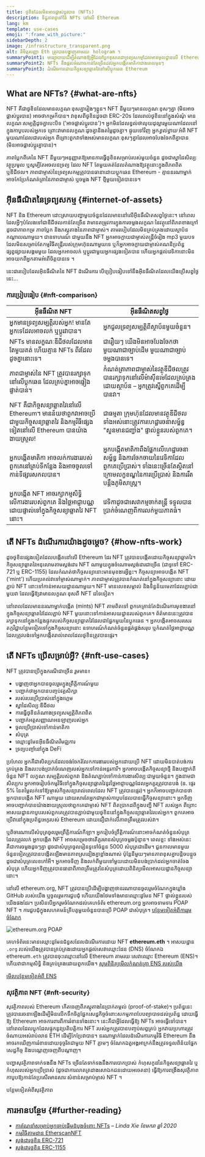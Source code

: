 ```yaml
---
title: ថូខិនដែលមិនអាចផ្លាស់ប្តូរបាន (NFTs)
description: ទិដ្ឋភាពទូទៅនៃ NFTs នៅលើ Ethereum
lang: km
template: use-cases
emoji: ":frame_with_picture:"
sidebarDepth: 2
image: /infrastructure_transparent.png
alt: និមិត្តសញ្ញា Eth ត្រូវបានបង្ហាញតាមរយៈ hologram ។
summaryPoint1: មធ្យោបាយដើម្បីតំណាងឱ្យអ្វីដែលប្លែកខុសគេជាទ្រព្យសកម្មដែលមានមូលដ្ឋានលើ Ethereum
summaryPoint2: NFTs នឹងផ្តល់អំណាចកាន់តែច្រើនដល់អ្នកបង្កើតមាតិកាជាងពេលមុនៗ
summaryPoint3: ដំណើរការដោយកិច្ចសន្យាឆ្លាតវៃនៅលើប្លុកឆេន Ethereum
---
```


## What are NFTs? \{#what-are-nfts}

NFT គឺជាថូខិនដែលមានលក្ខណៈខុសគ្នារៀងៗខ្លួន។ NFT នីមួយៗមានលក្ខណៈខុសៗគ្នា (មិនអាចផ្លាស់ប្តូរបាន) អាចថាកម្រក៏បាន។ វាខុសពីថូខិនដូចជា ERC-20s ដែលរាល់ថូខិននៅក្នុងសំណុំ មានលក្ខណៈសម្បត្តិដូចគ្នាបេះបិទ ('អាចផ្លាស់ប្តូរបាន')។ អ្នក​មិនដែល​ខ្វល់​ថា​លុយ​ដុល្លារមួយណា​ដែល​​នៅ​ក្នុង​កាបូប​របស់​អ្នក​ទេ ព្រោះ​វា​មានលក្ខណៈដូចគ្នា​ និង​តម្លៃ​ដូចគ្នា។ ផ្ទុយទៅវិញ អ្នក*ខ្វល់ខ្វាយ* អំពី NFT មួយណាដែលជារបស់អ្នក ពីព្រោះពួកវាទាំងអស់មានលក្ខណៈខុសៗគ្នាដែលអាចបែងចែកពីគ្នាបាន (មិនអាចផ្លាស់ប្តូរគ្នាបាន)។

ភាពប្លែកពីគេនៃ NFT នីមួយៗអនុញ្ញាតឱ្យមានការធ្វើថូខិនសម្រាប់របស់មួយចំនួន ដូចជាស្នាដៃសិល្បៈ វត្ថុប្រមូល ឬសូម្បីតែអចលនទ្រព្យ ដែល NFT តែមួយគត់ដែលតំណាងឱ្យវត្ថុនោះក្នុងពិភពពិត ឬឌីជីថល។ ភាពជាម្ចាស់នៃទ្រព្យសកម្មត្រូវបានធានាដោយប្លុកឆេន Ethereum - គ្មាននរណាម្នាក់អាចកែប្រែកំណត់ត្រានៃភាពជាម្ចាស់ ឬចម្លង NFT ថ្មីមួយទៀតបានទេ។

<YouTube id="Xdkkux6OxfM" />

## អ៊ីនធឺណិតនៃទ្រព្យសកម្ម \{#internet-of-assets}

NFT និង Ethereum ដោះស្រាយបញ្ហាមួយចំនួនដែលមាននៅលើអ៊ីនធឺណិតសព្វថ្ងៃនេះ។ នៅពេលដែលអ្វីៗបំលែងទៅជាឌីជីថលកាន់តែច្រើន វាមានតម្រូវការក្នុងការចម្លងលក្ខណៈនៃវត្ថុនៅពិភពខាងក្រៅ ដូចជាភាពកម្រ ភាពប្លែក និងភស្តុតាងនៃភាពជាម្ចាស់។ តាមរបៀបដែលមិនគ្រប់គ្រងដោយស្ថាប័នកណ្តាលណាមួយ។ ជាឧទាហរណ៍ ជាមួយនឹង NFT អ្នកអាចក្លាយជាម្ចាស់តន្ត្រីចំរៀង mp3 មួយបទ ដែលមិនសម្រាប់តែកម្មវិធីតន្ត្រីរបស់ក្រុមហ៊ុនណាមួយទេ ឬក៏អ្នកអាចក្លាយជាម្ចាស់គណនីប្រព័ន្ធផ្សព្វផ្សាយសង្គមមួយ ដែលអ្នកអាចលក់ ឬប្តូរជាមួយអ្នកផ្សេងទៀតបាន ហើយអ្នកផ្តល់វេទិកានោះមិនអាចយកពីអ្នកតាមអំពើចិត្តបានទេ ។

នេះជារបៀបដែលអ៊ិនធឺណិតនៃ NFT ដំណើរការ បើប្រៀបធៀបទៅនឹងអ៊ីនធឺណិតដែលយើងប្រើសព្វថ្ងៃនេះ...

### ការប្រៀបធៀប \{#nft-comparison}

| អ៊ីនធឺណិត NFT                                                                                                                        | អ៊ីនធឺណិតសព្វថ្ងៃ                                                                                                                                                  |
| ------------------------------------------------------------------------------------------------------------------------------------ | ------------------------------------------------------------------------------------------------------------------------------------------------------------------ |
| អ្នកមានទ្រព្យសម្បត្តិរបស់អ្នក! មានតែអ្នកទេដែលអាចលក់ ឬប្តូរវាបាន។                                                                     | អ្នកជួលទ្រព្យសម្បត្តិពីស្ថាប័នមួយចំនួន។                                                                                                                            |
| NFTs មានលក្ខណៈឌីជីថលដែលមានតែមួយគត់ ហើយគ្មាន NFTs ពីរដែលដូចគ្នានោះទេ។                                                                 | ជារឿយៗ យើងមិនអាចបែងចែកថា មួយណាជាច្បាប់ដើម មួយណាជាច្បាប់ចម្លងបានទេ។                                                                                                 |
| ភាពជាម្ចាស់នៃ NFT ត្រូវបានរក្សាទុកនៅលើប្លុកឆេន ដែលគ្រប់គ្នាអាចផ្ទៀងផ្ទាត់បាន។                                                        | កំណត់ត្រាភាពជាម្ចាស់នៃវត្ថុឌីជីថលត្រូវបានរក្សាទុកនៅលើម៉ាស៊ីនមេដែលគ្រប់គ្រងដោយស្ថាប័ន – អ្នកត្រូវស្នើពួកគេដើម្បីបានវា។                                              |
| NFT គឺជាកិច្ចសន្យាឆ្លាតវៃនៅលើ Ethereum។ មានន័យថាពួកវាអាចប្រើជាមួយកិច្ចសន្យាឆ្លាតវៃ និងកម្មវិធីផ្សេងទៀតនៅលើ Ethereum បានយ៉ាងងាយស្រួល! | ជាធម្មតា ក្រុមហ៊ុនដែលមានវត្ថុឌីជីថលទាំងអស់នោះត្រូវការហេដ្ឋារចនាសម្ព័ន្ធ "សួនមានជញ្ជាំង" ផ្ទាល់ខ្លួនរបស់ពួកគេ។                                                      |
| អ្នកបង្កើតមាតិកា អាចលក់ការងាររបស់ពួកគេនៅគ្រប់ទីកន្លែង និងអាចចូលទៅកាន់ទីផ្សារសកលបាន។                                                  | អ្នកបង្កើតមាតិកាពឹងផ្អែកលើហេដ្ឋារចនាសម្ព័ន្ធ និងការចែកចាយនៃវេទិកាដែលពួកគេប្រើប្រាស់។ ទាំងនេះច្រើនតែស្ថិតនៅក្រោមលក្ខខណ្ឌនៃការប្រើប្រាស់ និងការរឹតបន្តឹងភូមិសាស្ត្រ។ |
| អ្នកបង្កើត NFT អាចរក្សាកម្មសិទ្ធិលើការងាររបស់ពួកគេ និងថ្លៃអាជ្ញាបណ្ណដោយផ្ទាល់ទៅក្នុងកិច្ចសន្យាឆ្លាតវៃ NFT នោះ។                       | វេទិកាដូចជាសេវាកម្មចាក់តន្ត្រី ទទួលបានប្រាក់ចំណេញពីការលក់មួយភាគធំ។                                                                                                 |

## តើ NFTs ដំណើរការយ៉ាងដូចម្តេច? \{#how-nfts-work}

ដូចថូខិនផ្សេងទៀតដែលបង្កើតនៅលើ Ethereum ដែរ NFT ត្រូវបានបង្កើតដោយកិច្ចសន្យាឆ្លាតវៃ។ កិច្ចសន្យាឆ្លាតវៃអនុលោមតាមស្តង់ដារ NFT ណាមួយក្នុងចំណោមស្តង់ដារជាច្រើន (ជាទូទៅ ERC-721 ឬ ERC-1155) ដែលកំណត់ថាកិច្ចសន្យានោះមានមុខងារអ្វីខ្លះ។ កិច្ចសន្យាអាចបង្កើត NFT ('mint') ហើយប្រគល់វាទៅម្ចាស់ណាម្នាក់។ ភាពជាម្ចាស់ត្រូវបានកំណត់នៅក្នុងកិច្ចសន្យានោះ ដោយភ្ជាប់ NFT នោះទៅកាន់អាសយដ្ឋានណាមួយ។ NFT មានលេខសម្គាល់ និងទិន្នន័យមេតាដែលភ្ជាប់ជាមួយវា ដែលធ្វើឱ្យវាមានលក្ខណៈខុសពី NFT ដទៃទៀត។

នៅពេលដែលមាននរណាម្នាក់បង្កើត (mints) NFT តាមពិតទៅ ពួកគេគ្រាន់តែដំណើរការមុខងារនៅក្នុងកិច្ចសន្យាឆ្លាតវៃដែលភ្ជាប់ NFT មួយនោះទៅកាន់អាសយដ្ឋានរបស់ពួកគេ។ ព័ត៌មាននេះត្រូវបានរក្សាទុកនៅក្នុងកន្លែងផ្ទុករបស់កិច្ចសន្យាឆ្លាតវៃដែលជាផ្នែកមួយនៃប្លុកឆេន ។ អ្នកបង្កើតអាចសរសេរតក្កវិជ្ជាបន្ថែមទៀតទៅក្នុងកិច្ចសន្យានោះ ឧទាហរណ៍កំណត់ចំនួនផ្គត់ផ្គង់សរុប ឬកំណត់ថ្លៃអាជ្ញាបណ្ណដែលត្រូវបង់ទៅអ្នកបង្កើតរាល់ពេលដែលថូខិនត្រូវបានផ្ទេរ។

## តើ NFTs ប្រើសម្រាប់អ្វី? \{#nft-use-cases}

NFT ត្រូវបានប្រើក្នុងករណីជាច្រើន រួមមាន៖

- បង្ហាញថាអ្នកបានចូលរួមក្នុងព្រឹត្តិការណ៍មួយ
- បញ្ជាក់ថាអ្នកបានបញ្ចប់វគ្គសិក្សា
- របស់របរប្រើប្រាស់នៅក្នុងហ្គេម
- ស្នាដៃសិល្បៈឌីជីថល
- ការធ្វើថូខិនតំណាងទ្រព្យសម្បត្តិពិភពពិត
- បញ្ជាក់អត្តសញ្ញាណអនឡាញរបស់អ្នក
- ចូលប្រើប្រាស់ទៅកាន់មាតិកា
- សំបុត្រ
- ឈ្មោះដូមែនអ៊ីនធឺណិតវិមជ្ឈការ
- ទ្រព្យបញ្ចាំនៅក្នុង DeFi

ប្រហែល អ្នកគឺជាសិល្បករដែលចង់ចែករំលែកការងាររបស់អ្នកដោយប្រើ NFT ដោយមិនបាត់បង់ការគ្រប់គ្រង និងលះបង់ប្រាក់ចំណេញរបស់អ្នកទៅកាន់អន្តរការី។ អ្នកអាចបង្កើតកិច្ចសន្យាថ្មី និងបញ្ជាក់ពីចំនួន NFT លក្ខណៈសម្បត្តិរបស់ពួកវា និងតំណភ្ជាប់ទៅកាន់ការងារសិល្បៈជាមួយចំនួន។ ក្នុងនាមជាសិល្បករ អ្នកអាចរៀបចំកម្មវិធីទៅក្នុងកិច្ចសន្យាឆ្លាតវៃនូវថ្លៃអាជ្ញាបណ្ណដែលអ្នកគួរត្រូវបានបង់ (ឧ. ផ្ទេរ 5% នៃតម្លៃលក់ទៅឱ្យម្ចាស់កិច្ចសន្យារាល់ពេលដែល NFT ត្រូវបានផ្ទេរ)។ អ្នកក៏អាចបញ្ជាក់បានថាអ្នកបានបង្កើត NFT ណាមួយ ដោយសារតែអ្នកជាម្ចាស់កាបូបដែលបានធ្វើកិច្ចសន្យានោះ។ អ្នកទិញអាចបញ្ជាក់បានយ៉ាងងាយស្រួលថាពួកគេជាម្ចាស់ NFT ពិតប្រាកដពីក្នុងបញ្ជី NFT របស់អ្នក ពីព្រោះអាសយដ្ឋានកាបូបរបស់ពួកគេត្រូវបានភ្ជាប់ជាមួយថូខិននៅក្នុងកិច្ចសន្យាឆ្លាតវៃរបស់អ្នក។ ពួកគេអាចប្រើវានៅក្នុងប្រព័ន្ធអេកូរបស់ Ethereum ដោយជឿជាក់លើភាពត្រឹមត្រូវរបស់វា។

ឬពិចារណាលើសំបុត្រចូលរួមព្រឹត្តិការណ៍កីឡា។ អ្នករៀបចំព្រឹត្តិការណ៍នោះអាចកំណត់ចំនួនសំបុត្រដែលត្រូវលក់ អ្នកបង្កើត NFT អាចសម្រេចថាតើគួរមានសំបុត្រចម្លងប៉ុន្មាន។ ពេលខ្លះ ទាំងអស់នេះគឺជាការចម្លងដូចៗគ្នា ដូចជាសំបុត្រចូលរៀនទូទៅចំនួន 5000 សំបុត្រជាដើម។ ជួនកាលមានមួយចំនួនទៀតត្រូវបានបង្កើតឡើងមានភាពស្រដៀងគ្នាខ្លាំងណាស់ ប៉ុន្តែនីមួយៗមានភាពខុសគ្នាបន្តិចបន្តួច ដូចជាសំបុត្រលេខកៅអី។ អ្នកអាចទិញ និងលក់ពីមួយទៅមួយដោយមិនបង់ប្រាក់ដល់អ្នកចាត់ចែងសំបុត្រ ហើយអ្នកទិញត្រូវបានធានាពីភាពត្រឹមត្រូវនៃសំបុត្រដោយពិនិត្យមើលអាសយដ្ឋានកិច្ចសន្យានោះ។

នៅលើ ethereum.org, NFT ត្រូវបានប្រើដើម្បីបង្ហាញថានរណាបានចូលរួមចំណែកក្នុងឃ្លាំង GitHub របស់យើង ឬចូលរួមការជួបជុំ ហើយយើងថែមទាំងមានឈ្មោះដូមែន NFT ផ្ទាល់ខ្លួនរបស់យើងផងដែរ។ ប្រសិនបើអ្នករួមចំណែកដល់គេហទំព័រ ethereum.org អ្នកអាចទាមទារ POAP NFT ។ ការជួបជុំក្នុងសហគមន៍គ្រីបតូមួយចំនួនបានប្រើ POAP ជាសំបុត្រ។ [បន្ថែមទៀតអំពីការរួមចំណែក](/contributing/#poap)

![ethereum.org POAP](./poap.png)

គេហទំព័រនេះមានឈ្មោះដូមែនជំនួសដែលដំណើរការដោយ NFT **ethereum.eth** ។ អាសយដ្ឋាន `.org` របស់យើងត្រូវបានគ្រប់គ្រងដោយអ្នកផ្តល់សេវាឈ្មោះដែន (DNS) ចំណែកឯ ethereum`.eth` ត្រូវបានចុះឈ្មោះនៅលើ Ethereum តាមរយៈសេវាឈ្មោះ Ethereum (ENS)។ ហើយវាជាកម្មសិទ្ធិ និងគ្រប់គ្រងដោយពួកយើង។ [សូមពិនិត្យមើលកំណត់ត្រា ENS របស់យើង](https://app.ens.domains/name/ethereum.eth)

[មើល​បន្ថែមទៀត​អំពី ENS](https://app.ens.domains)

<Divider />

### សុវត្ថិភាព NFT \{#nft-security}

សុវត្ថិភាពរបស់ Ethereum កើតចេញពីភស្តុតាងនៃប្រាក់តម្កល់ (proof-of-stake)។ ប្រព័ន្ធ​នេះ​ត្រូវ​បាន​រចនា​ឡើង​ ដើម្បី​មិនលើកទឹកចិត្ត​ផ្នែក​សេដ្ឋកិច្ចចំពោះសកម្មភាព​បែបព្យាបាទដល់ប្រព័ន្ធ ដោយ​ធ្វើ​ឱ្យ Ethereum អាចការពារពីការរំខានទាំងនោះ។ នេះគឺជាអ្វីដែលធ្វើឱ្យ NFTs អាចធ្វើទៅបាន។ នៅពេលដែលប្លុកដែលផ្ទុកនូវប្រតិបត្តិការ NFT របស់អ្នកត្រូវបានបញ្ចប់សព្ធគ្រប់ អ្នកវាយប្រហារត្រូវចំណាយអស់រាប់លាន ETH ដើម្បីកែប្រែវាបាន។ នរណាម្នាក់ដែលដំណើរការកម្មវិធី Ethereum នឹងអាចរកឃើញការរំខានដោយទុច្ចរិតជាមួយ NFT ភ្លាមៗ ចំណែកឯតួអង្គអាក្រក់នឹងត្រូវទទួលពិន័យផ្នែកសេដ្ឋកិច្ច និងបណ្តេញចេញពីបណ្ដាញ។

បញ្ហាសុវត្ថិភាពទាក់ទងនឹង NFTs ច្រើនតែទាក់ទងនឹងការបោកប្រាស់ កំហុសកូដនៃកិច្ចសន្យាឆ្លាតវៃ ឬកំហុសរបស់អ្នកប្រើប្រាស់ (ដូចជាការលាតត្រដាងសោឯកជនដោយអចេតនា) ធ្វើឱ្យការពង្រឹងសុវត្ថិភាពកាបូបឱ្យកាន់តែប្រសើរមានសារៈសំខាន់សម្រាប់ម្ចាស់ NFT ។

<ButtonLink to="/security/">
  បន្ថែមទៀតអំពីសុវត្ថិភាព
</ButtonLink>

## ការអានបន្ថែម \{#further-reading}

- [ការណែនាំសម្រាប់អ្នកចាប់ផ្តើមដំបូងចំពោះ NFTs](https://linda.mirror.xyz/df649d61efb92c910464a4e74ae213c4cab150b9cbcc4b7fb6090fc77881a95d) – _Linda Xie ខែមករា ឆ្នាំ 2020_
- [កម្មវិធីតាមដាន EtherscanNFT](https://etherscan.io/nft-top-contracts)
- [ស្តង់ដារថូខិន ERC-721](/developers/docs/standards/tokens/erc-721/)
- [ស្តង់ដារថូខិន ERC-1155](/developers/docs/standards/tokens/erc-1155/)

<Divider />

<QuizWidget quizKey="nfts" />
